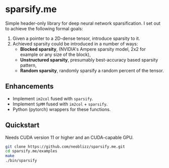# sparsify.me
Simple header-only library for deep neural network sparsification. I set out to achieve the following formal goals:

 1. Given a pointer to a 2D-dense tensor, introduce sparsity to it.
 2. Achieved sparsity could be introduced in a number of ways:
     - **Blocked sparsity**, (NVIDIA's Ampere sparsity model, 2x2 for example or any size of the block),
     - **Unstructured sparsity**, presumably best-accuracy based sparsity pattern,
     - **Random sparsity**, randomly sparsify a random percent of the tensor.

## Enhancements
- Implement `im2col` fused with `sparsify`.
- Implement `SpMM` fused with `im2col` + `sparsify`.
- Python (pytorch) wrappers for these functions.

## Quickstart
Needs CUDA version 11 or higher and an CUDA-capable GPU.
```bash
git clone https://github.com/neoblizz/sparsify.me.git
cd sparsify.me/examples
make
./bin/sparsify
```